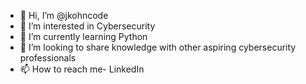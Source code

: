 - 👋 Hi, I’m @jkohncode
- 👀 I’m interested in Cybersecurity
- 🌱 I’m currently learning Python
- 💞️ I’m looking to share knowledge with other aspiring cybersecurity professionals
- 📫 How to reach me- LinkedIn

<!---
jkohncode/jkohncode is a ✨ special ✨ repository because its `README.md` (this file) appears on your GitHub profile.
You can click the Preview link to take a look at your changes.
--->

